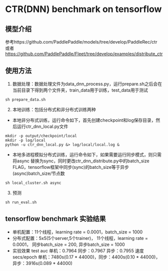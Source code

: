 # CTR(DNN) benchmark on tensorflow

## 模型介绍
参考https://github.com/PaddlePaddle/models/tree/develop/PaddleRec/ctr 或者 
https://github.com/PaddlePaddle/Fleet/tree/develop/examples/distribute_ctr

## 使用方法
1. 数据处理：数据处理文件为data_dnn_process.py，运行prepare.sh之后会在当前目录下得到两个文件夹，train_data用于训练，test_data用于测试
```
sh prepare_data.sh
```
2. 本地训练：包括分布式和非分布式训练两种
  * 本地非分布式训练，运行命令如下，首先创建checkpoint和log保存目录，然后运行ctr_dnn_local.py文件
```
mkdir -p output/checkpoint/local
mkdir -p log/local
python -u ctr_dnn_local.py &> log/local/local.log &
```
  * 本地多进程模拟分布式训练，运行命令如下，如果需要运行同步模式，则只需将async 替换为sync，同时更改ctr_dnn_distribute.py中的batch_size FLAG，tensorflow框架中同步(sync)的batch_size等于异步(async)batch_size/节点数
```
sh local_cluster.sh async
```
3. 预测
```
sh run_eval.sh
```

## tensorflow benchmark 实验结果
* 单机配置：11个线程，learning rate = 0.0001，batch_size = 1000
* 分布式配置：5x5(5个server,5个trainer)， 11个线程，learning rate = 0.0001， 同步batch_size = 200, 异步batch_size = 1000
* 实验效果
test auc 单机：0.7964 同步：0.7967 异步：0.7955
速度secs/epoch 单机：7480s(0.17 * 44000)，同步：4400s(0.10 * 44000)，异步：3916s(0.089 * 44000)
